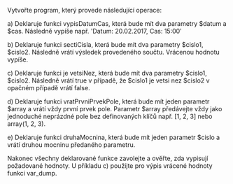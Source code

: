 Vytvořte program, který provede následující operace:

a) Deklaruje funkci vypisDatumCas, která bude mít dva parametry $datum a $cas. Následně vypíše např. 'Datum: 20.02.2017, Cas: 15:00'

b) Deklaruje funkci sectiCisla, která bude mít dva parametry $cislo1, $cislo2. Následně vrátí výsledek provedeného součtu. Vrácenou hodnotu vypíše.

c) Deklaruje funkci je vetsiNez, která bude mít dva parametry $cislo1, $cislo2. Následně vrátí true v případě, že $cislo1 je vetsi nez $cislo2 v opačném případě vrátí false.

d) Deklaruje funkci vratPrvniPrvekPole, která bude mít jeden parametr $array a vrátí vždy první prvek pole. Parametr $array předávejte vždy jako jednoduché neprázdné pole bez definovaných klíčů např. [1, 2, 3] nebo array(1, 2, 3).

e) Deklaruje funkci druhaMocnina, která bude mít jeden parametr $cislo a vrátí druhou mocninu předaného parametru.


Nakonec všechny deklarované funkce zavolejte a ověřte, zda vypisují požadované hodnoty. U příkladu c) použijte pro výpis vrácené hodnoty funkci var_dump.

